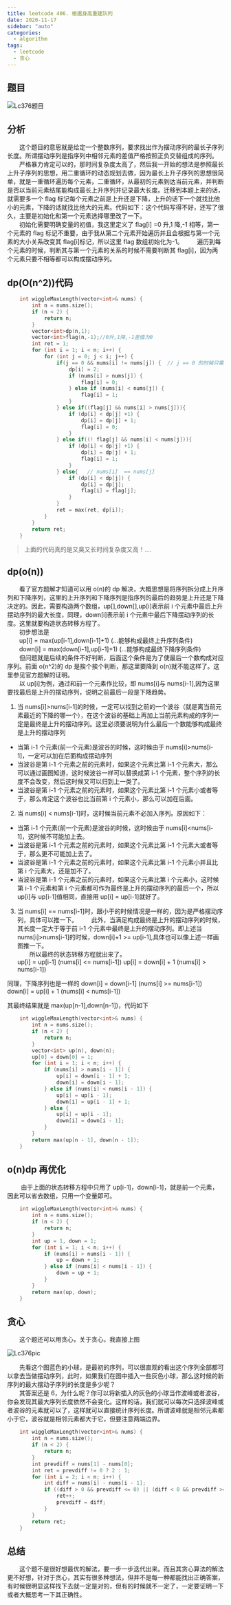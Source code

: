 ```yaml
---
title: leetcode 406. 根据身高重建队列
date: 2020-11-17
sidebar: "auto"
categories:
  - algorithm
tags:
  - leetcode
  - 贪心
---
```


## 题目

<img :src="$withBase('/leetcodeImages/lc376.png')" alt="Lc376题目">

## 分析

&emsp;&emsp;这个题目的意思就是给定一个整数序列，要求找出作为摆动序列的最长子序列长度。所谓摆动序列是指序列中相邻元素的差值严格按照正负交替组成的序列。
&emsp;&emsp;严格暴力肯定可以的，那时间复杂度太高了，然后我一开始的想法是参照最长上升子序列的思想，用二重循环的动态规划去做，因为最长上升子序列的思想很简单，就是一重循环遍历每个元素，二重循环，从最初的元素到达当前元素，并判断是否以当前元素结尾能构成最长上升序列并记录最大长度。迁移到本题上来的话，就需要多一个 flag 标记每个元素之前是上升还是下降，上升的话下一个就找比他小的元素，下降的话就找比他大的元素。代码如下：这个代码写得不好，还写了很久，主要是初始化和第一个元素选择哪里改了一下。  
&emsp;&emsp;初始化需要明确变量的初值，我这里定义了 flag[i] =0 升,1 降,-1 相等，第一个元素的 flag 标记不重要，由于我从第二个元素开始遍历并且会根据与第一个元素的大小关系改变其 flag[i]标记，所以这里 flag 数组初始化为-1。
&emsp;&emsp;遍历到每个元素的时候，判断其与第一个元素的关系的时候不需要判断其 flag[i]，因为两个元素只要不相等都可以构成摆动序列。

## dp(O(n^2))代码

```cpp
    int wiggleMaxLength(vector<int>& nums) {
        int n = nums.size();
        if (n < 2) {
            return n;
        }
        vector<int>dp(n,1);
        vector<int>flag(n,-1);//0升,1降,-1差值为0
        int ret = 1;
        for (int i = 1; i < n; i++) {
            for (int j = 0; j < i; j++) {
                if(j == 0 && nums[i] != nums[j]) {  // j == 0 的时候只需要保证 nums[i] != nums[j]即可保证他们两个组成的序列一定是摆动序列
                    dp[i] = 2;
                    if (nums[i] > nums[j]) {
                        flag[i] = 0;
                    } else if (nums[i] < nums[j]) {
                        flag[i] = 1;
                    }
                } else if((flag[j] && nums[i] > nums[j])){
                    if (dp[i] < dp[j] +1) {
                        dp[i] = dp[j] + 1;
                        flag[i] = 0;
                    }
                } else if((! flag[j] && nums[i] < nums[j])){
                    if (dp[i] < dp[j] +1) {
                        dp[i] = dp[j] + 1;
                        flag[i] = 1;
                    }
                } else{   // nums[i]  == nums[j]
                    if (dp[i] < dp[j]) {
                        dp[i] = dp[j];
                        flag[i] = flag[j];
                    }
                }
                ret = max(ret, dp[i]);
            }
        }
        return ret;
    }
```

> 上面的代码真的是又臭又长时间复杂度又高！....

## dp(o(n))

&emsp;&emsp;看了官方题解才知道可以用 o(n)的 dp 解决，大概思想是将序列拆分成上升序列和下降序列，这里的上升序列和下降序列是指序列的最后的趋势是上升还是下降决定的。因此，需要构造两个数组，up[\],down[\],up[i]表示前 i 个元素中最后上升摆动序列的最大长度，同理，down[i]表示前 i 个元素中最后下降摆动序列的长度。这里就要构造状态转移方程了。  
&emsp;&emsp;初步想法是  
&emsp;&emsp;up[i] = max(up[i-1],down[i-1]+1) (...能够构成最终上升序列条件)  
&emsp;&emsp;down[i] = max(down[i-1],up[i-1]+1) (...能够构成最终下降序列条件)  
&emsp;&emsp;但问题就是后续的条件不好判断，后面这个条件是为了使最后一个数构成对应序列。前面 o(n^2)的 dp 是挨个挨个判断，那这里要降到 o(n)就不能这样了。这里参见官方题解的证明。  
&emsp;&emsp;以 up[i]为例，通过和前一个元素作比较，即 nums[i]与 nums[i-1],因为这里要找最后是上升的摆动序列，说明之前最后一段是下降趋势。

1. 当 nums[i]>nums[i-1]的时候，一定可以找到之前的一个波谷（就是离当前元素最近的下降的哪一个），在这个波谷的基础上再加上当前元素构成的序列一定是最终是上升的摆动序列。这里必须要说明为什么最后一个数能够构成最终是上升的摆动序列

- 当第 i-1 个元素(前一个元素)是波谷的时候，这时候由于 nums[i]>nums[i-1]，一定可以加在后面构成摆动序列
- 当波谷是第 i-1 个元素之前的元素时，如果这个元素比第 i-1 个元素大，那么可以通过画图知道，这时候波谷一样可以替换成第 i-1 个元素，整个序列的长度不会改变，然后这时候又可以归到上一类了。
- 当波谷是第 i-1 个元素之前的元素时，如果这个元素比第 i-1 个元素小或者等于，那么肯定这个波谷也比当前第 i 个元素小，那么可以加在后面。

2. 当 nums[i] < nums[i-1]时，这时候当前元素不必加入序列。原因如下：

- 当第 i-1 个元素(前一个元素)是波谷的时候，这时候由于 nums[i]<nums[i-1]，这时候不可能加上去。
- 当波谷是第 i-1 个元素之前的元素时，如果这个元素比第 i-1 个元素大或者等于，那么更不可能加上去了。
- 当波谷是第 i-1 个元素之前的元素时，如果这个元素比第 i-1 个元素小并且比第 i 个元素大，还是加不了。
- 当波谷是第 i-1 个元素之前的元素时，如果这个元素比第 i 个元素小，这时候第 i-1 个元素和第 i 个元素都可作为最终是上升的摆动序列的最后一个，所以 up[i]与 up[i-1]值相同，直接用 up[i] = up[i-1]就好了。

3. 当 nums[i] == nums[i-1]时，跟小于的时候情况是一样的，因为是严格摆动序列，具体可以推一下。
   &emsp;&emsp;此外，当满足构成最终是上升的摆动序列的时候，其长度一定大于等于前 i-1 个元素中最终是上升的摆动序列。即上述当 nums[i]>nums[i-1]的时候，down[i]+1 >= up[i-1],具体也可以像上述一样画图推一下。  
   &emsp;&emsp;所以最终的状态转移方程就出来了。  
   up[i] = up[i-1] (nums[i] <= nums[i-1])
   up[i] = down[i] + 1 (nums[i] > nums[i-1])

同理，下降序列也是一样的
down[i] = down[i-1] (nums[i] >= nums[i-1])
down[i] = up[i] + 1 (nums[i] < nums[i-1])

其最终结果就是 max(up[n-1],down[n-1])，代码如下

```cpp
    int wiggleMaxLength(vector<int>& nums) {
        int n = nums.size();
        if (n < 2) {
            return n;
        }
        vector<int> up(n), down(n);
        up[0] = down[0] = 1;
        for (int i = 1; i < n; i++) {
            if (nums[i] > nums[i - 1]) {
                up[i] = down[i - 1] + 1;
                down[i] = down[i - 1];
            } else if (nums[i] < nums[i - 1]) {
                up[i] = up[i - 1];
                down[i] = up[i - 1] + 1;
            } else {
                up[i] = up[i - 1];
                down[i] = down[i - 1];
            }
        }
        return max(up[n - 1], down[n - 1]);
    }
```

## o(n)dp 再优化

&emsp;&emsp; 由于上面的状态转移方程中只用了 up[i-1]，down[i-1]，就是前一个元素，因此可以省去数组，只用一个变量即可。

```cpp
    int wiggleMaxLength(vector<int>& nums) {
        int n = nums.size();
        if (n < 2) {
            return n;
        }
        int up = 1, down = 1;
        for (int i = 1; i < n; i++) {
            if (nums[i] > nums[i - 1]) {
                up = down + 1;
            } else if (nums[i] < nums[i - 1]) {
                down = up + 1;
            }
        }
        return max(up, down);
    }
```

## 贪心

&emsp;&emsp;这个题还可以用贪心，关于贪心，我直接上图

<img :src="$withBase('/leetcodeImages/lc376pic.png')" alt="Lc376pic">

&emsp;&emsp;先看这个图蓝色的小球，是最初的序列，可以很直观的看出这个序列全部都可以拿去当做摆动序列，此时，如果我们在图中插入一些灰色小球，那么这时候的新序列的最大摆动子序列的长度是多少呢？  
&emsp;&emsp;其答案还是 6，为什么呢？你可以将新插入的灰色的小球当作波峰或者波谷，你会发现其最大序列长度依然不会变化。这样的话，我们就可以每次只选择波峰或者波谷的元素就可以了，这样就可以直接统计序列长度。所谓波峰就是相邻元素都小于它，波谷就是相邻元素都大于它，但要注意两端边界。

```cpp
    int wiggleMaxLength(vector<int>& nums) {
        int n = nums.size();
        if (n < 2) {
            return n;
        }
        int prevdiff = nums[1] - nums[0];
        int ret = prevdiff != 0 ? 2 : 1;
        for (int i = 2; i < n; i++) {
            int diff = nums[i] - nums[i - 1];
            if ((diff > 0 && prevdiff <= 0) || (diff < 0 && prevdiff >= 0)) {
                ret++;
                prevdiff = diff;
            }
        }
        return ret;
    }
```

## 总结

&emsp;&emsp;这个题不是很好想最优的解法，要一步一步迭代出来。而且其贪心算法的解法更不好想，针对于贪心，其实有很多种想法，但并不是每一种都能找出正确答案，有时候很明显这样找下去就一定是对的，但有的时候就不一定了，一定要证明一下或者大概思考一下其正确性。
